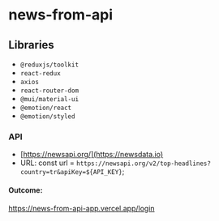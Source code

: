 # news-from-api
## Libraries
- `@reduxjs/toolkit`
- `react-redux`
- `axios`
- `react-router-dom`
- `@mui/material-ui`
- `@emotion/react`
- `@emotion/styled`

### API
- [https://newsapi.org/](https://newsdata.io)
- URL:
  const url = `https://newsapi.org/v2/top-headlines?country=tr&apiKey=${API_KEY}`;
#### Outcome:
https://news-from-api-app.vercel.app/login
